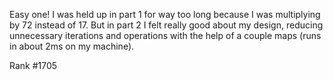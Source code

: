 Easy one! I was held up in part 1 for way too long because I was multiplying by 72 instead of 17. But in part 2 I felt really good about my design, reducing unnecessary iterations and operations with the help of a couple maps (runs in about 2ms on my machine).

Rank #1705
